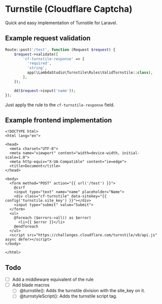 # Turnstile (Cloudflare Captcha)

Quick and easy implementation of Turnstile for Laravel.

## Example request validation

```php
Route::post('/test', function (Request $request) {
    $request->validate([
        'cf-turnstile-response' => [
          'required',
          'string',
          app(\LambdaStudio\Turnstile\Rules\ValidTurnstile::class),
        ],
    ]);

    dd($request->input('name'));
});
```

Just apply the rule to the `cf-turnstile-response` field.

## Example frontend implementation

```blade
<!DOCTYPE html>
<html lang="en">

<head>
  <meta charset="UTF-8">
  <meta name="viewport" content="width=device-width, initial-scale=1.0">
  <meta http-equiv="X-UA-Compatible" content="ie=edge">
  <title>Document</title>
</head>

<body>
  <form method="POST" action="{{ url('/test') }}">
    @csrf
    <input type="text" name="name" placeholder="Name">
    <div class="cf-turnstile" data-sitekey="{{ config('turnstile.site_key') }}"></div>
    <input type="submit" value="Submit">
  </form>
  <ul>
    @foreach ($errors->all() as $error)
      <li>{{ $error }}</li>
    @endforeach
  </ul>
  <script src="https://challenges.cloudflare.com/turnstile/v0/api.js" async defer></script>
</body>

</html>
```

## Todo

- [ ] Add a middleware equivalent of the rule
- [ ] Add blade macros
  - [ ] @turnstile(): Adds the turnstile division with the site_key on it.
  - [ ] @turnstyleScript(): Adds the turnstile script tag.
